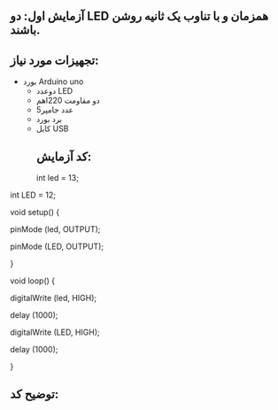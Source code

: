 ## آزمایش اول: دو LED همزمان و با تناوب یک ثانیه روشن باشند.
## تجهیزات مورد نیاز:
* بورد Arduino uno
  * دوعدد LED
  * دو مقاومت 220اهم
  * 5عدد جامپر
  * برد بورد
  * کابل USB
    ## کد آزمایش:
    int led = 13;
    
int LED = 12;

void setup() {

 pinMode (led, OUTPUT);
 
 pinMode (LED, OUTPUT);

}

void loop() {

digitalWrite (led, HIGH);

delay (1000);

digitalWrite (LED, HIGH);

delay (1000);

}
## توضیح کد: 

##
